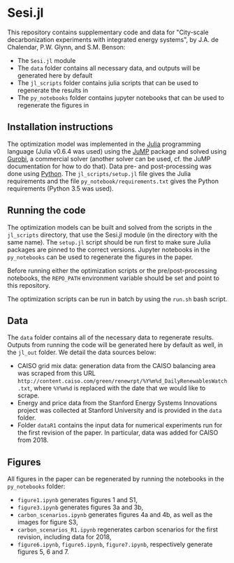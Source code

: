 # Sesi.jl
This repository contains supplementary code and data for "City-scale decarbonization experiments with integrated energy systems", by J.A. de Chalendar, P.W. Glynn, and S.M. Benson:
* The `Sesi.jl` module
* The `data` folder contains all necessary data, and outputs will be generated here by default
* The `jl_scripts` folder contains julia scripts that can be used to regenerate the results in
* The `py_notebooks` folder contains jupyter notebooks that can be used to regenerate the figures in

## Installation instructions
The optimization model was implemented in the [Julia](https://julialang.org) programming language (Julia v0.6.4 was used) using the [JuMP](https://github.com/JuliaOpt/JuMP.jl) package and solved using [Gurobi](https://gurobi.com), a commercial solver (another solver can be used, cf. the JuMP documentation for how to do that). Data pre- and post-processing was done using [Python](https://python.org). The `jl_scripts/setup.jl` file gives the Julia requirements and the file `py_notebook/requirements.txt` gives the Python requirements (Python 3.5 was used).

## Running the code
The optimization models can be built and solved from the scripts in the `jl_scripts` directory, that use the Sesi.jl module (in the directory with the same name). The `setup.jl` script should be run first to make sure Julia packages are pinned to the correct versions. Jupyter notebooks in the `py_notebooks` can be used to regenerate the figures in the paper.

Before running either the optimization scripts or the pre/post-processing notebooks, the `REPO_PATH` environment variable should be set and point to this repository.

The optimization scripts can be run in batch by using the `run.sh` bash script.

## Data
The `data` folder contains all of the necessary data to regenerate results. Outputs from running the code will be generated here by default as well, in the `jl_out` folder. We detail the data sources below:
* CAISO grid mix data: generation data from the CAISO balancing area was scraped from this URL `http://content.caiso.com/green/renewrpt/%Y%m%d_DailyRenewablesWatch.txt`, where `%Y%m%d` is replaced with the date that we would like to scrape.
* Energy and price data from the Stanford Energy Systems Innovations project was collected at Stanford University and is provided in the `data` folder.
* Folder `dataR1` contains the input data for numerical experiments run for the first revision of the paper. In particular, data was added for CAISO from 2018.

## Figures
All figures in the paper can be regenerated by running the notebooks in the `py_notebooks` folder:
* `figure1.ipynb` generates figures 1 and S1,
* `figure3.ipynb` generates figures 3a and 3b,
* `carbon_scenarios.ipynb` generates figures 4a and 4b, as well as the images for figure S3,
* `carbon_scenarios_R1.ipynb` regenerates carbon scenarios for the first revision, including data for 2018,
* `figure6.ipynb`, `figure5.ipynb`, `figure7.ipynb`, respectively generate figures 5, 6 and 7.
